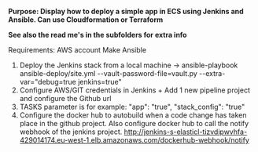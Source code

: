 **Purpose: Display how to deploy a simple app in ECS using Jenkins and Ansible. Can use Cloudformation or Terraform**

**See also the read me's in the subfolders for extra info**

Requirements:
	AWS account
	Make
	Ansible


1. Deploy the Jenkins stack from a local machine -> ansible-playbook ansible-deploy/site.yml --vault-password-file=vault.py --extra-var="debug=true jenkins=true"
2. Configure AWS/GIT credentials in Jenkins + Add 1 new pipeline project and configure the Github url
3. TASKS parameter is for example: "app": "true", "stack_config": "true"
4. Configure the docker hub to autobuild when a code change has taken place in the github project. Also configure docker hub to call the 
   notify webhook of the jenkins project. http://jenkins-s-elasticl-tizvdipwvhfa-429014174.eu-west-1.elb.amazonaws.com/dockerhub-webhook/notify
   